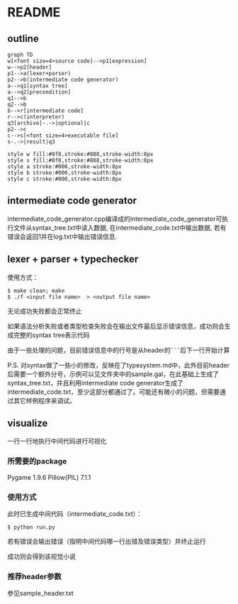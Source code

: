# README

## outline

```mermaid
graph TD
w[<font size=4>source code]-->p1[expression]
w-->p2[header]
p1-->a(lexer+parser)
p2-->b(intermediate code generator)
a-->q1[syntax tree]
a-->q2[precondition]
q1-->b
q2-->b
b-->r[intermediate code]
r-->c(interpreter)
q3[archive]-.->|optional|c
p2-->c
c-->s[<font size=4>executable file]
s-.->|result|q3

style w fill:#8f8,stroke:#888,stroke-width:8px
style s fill:#8f8,stroke:#888,stroke-width:8px
style a stroke:#000,stroke-width:8px
style b stroke:#000,stroke-width:8px
style c stroke:#000,stroke-width:8px

```

## intermediate code generator

intermediate_code_generator.cpp编译成的intermediate_code_generator可执行文件从syntax_tree.txt中读入数据, 在intermediate_code.txt中输出数据, 若有错误会返回1并在log.txt中输出错误信息.



## lexer + parser + typechecker

使用方式：

```
$ make clean; make
$ ./f <input file name>  > <output file name>
```

无论成功失败都会正常终止

如果语法分析失败或者类型检查失败会在输出文件最后显示错误信息，成功则会生成完整的syntax tree表示代码

由于一些处理的问题，目前错误信息中的行号是从header的` ``` `后下一行开始计算

P.S. 对syntax做了一些小的修改，反映在了typesystem.md中，此外目前header后需要一个额外分号，示例可以见文件夹中的sample.gal，在此基础上生成了syntax_tree.txt，并且利用intermediate code generator生成了intermediate_code.txt，至少这部分都通过了。可能还有微小的问题，但需要通过其它样例程序来调试。

## visualize

一行一行地执行中间代码进行可视化

### 所需要的package
Pygame 1.9.6
Pillow(PIL) 7.1.1 

### 使用方式
此时已生成中间代码（intermediate_code.txt）：

```
$ python run.py
```

若有错误会输出错误（指明中间代码哪一行出错及错误类型）并终止运行

成功则会得到该视觉小说

### 推荐header参数
参见sample_header.txt

